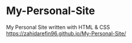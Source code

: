 # My-Personal-Site
My Personal Site written with HTML &amp; CSS
https://zahidarefin96.github.io/My-Personal-Site/
